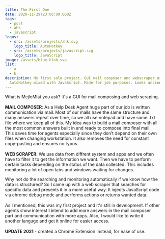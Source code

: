 ```yaml
---
title: The First One
date: 2020-11-29T23:00:00.000Z
tags:
  - post
  - ahk
  - javascript
logos:
  - src: /assets/projects/ahk.svg
    logo_title: AutoHotkey
  - src: /assets/projects/javascript.svg
    logo_title: JavaScript
image: /assets/blue-blob.svg
list:
  - a
  - b
description: My first solo project. GUI mail composer and webscraper using
  AutoHotkey mixed with JavaScript. Made for job purposes. Looks ancient.
---
```

What is MejloMlat you ask? It's a GUI for mail composing and web scraping. 
\
\
__MAIL COMPOSER__: As a Help Desk Agent huge part of our job is written communication via mail. Most of our mails have the same structure and many answers repeat over time, so we all use notepad and have some .txt file where we keep all of this.
My idea was to build a mail composer with all the most common answers built in and ready to compose into final mail. This saves time for agents especially since they don't depend on their own files when changing workstation. It also removes the need for constant copy-pasting and ensures no typos.
\
\
__WEB SCRAPER__: We use data from diffrent system and apps and we often have to filter it to get the information we want. Then we have to perform certain tasks depending on the status of the data collected. This includes monitoring a lot of open tabs and windows waiting for changes.

Why not do the searching and monitoring automatically if we know how the data is structured? So I came up with a web scraper that searches for specific data and presents it in a more useful way. It injects JavaScript code via chrome debug mode and performs actions or returns wanted data.
\
\
As I mentioned, this was my first project and it's still in development. If other agents show interest I intend to add more answers in the mail composer part and communication with more apps. Also, I would like to write it another languge and get it online for easier access.
\
\
__UPDATE 2021__ - created a Chrome Extension instead, for ease of use.